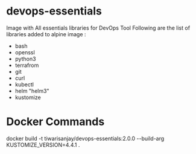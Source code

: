 # devops-essentials
Image with All essentials libraries for DevOps Tool 
Following are the list of libraries added to alpine image :
- bash
- openssl
- python3
- terrafrom
- git
- curl
- kubectl
- helm "helm3"
- kustomize

# Docker Commands 
   docker build -t tiwarisanjay/devops-essentials:2.0.0 --build-arg KUSTOMIZE_VERSION=4.4.1 .
